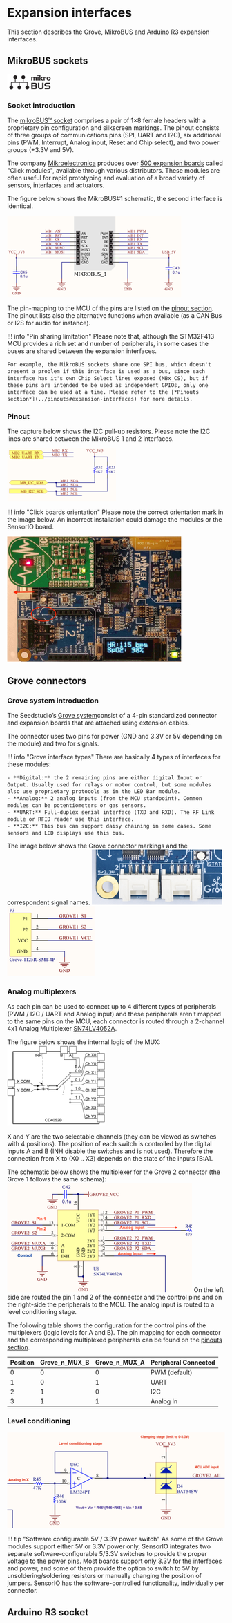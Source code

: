 # Expansion interfaces

This section describes the Grove, MikroBUS and Arduino R3 expansion interfaces. 

## MikroBUS sockets

<img src="/images/sensorio/MBus-logo.png" class="img-left" width="20%" > 


### Socket introduction

The [mikroBUS™ socket](https://download.mikroe.com/documents/standards/mikrobus/mikrobus-standard-specification-v200.pdf) comprises a pair of 1×8 female headers with a proprietary pin configuration and silkscreen markings. The pinout consists of three groups of communications pins (SPI, UART and I2C), six additional pins (PWM, Interrupt, Analog input, Reset and Chip select), and two power groups (+3.3V and 5V). 

The company [Mikroelectronica](https://www.mikroe.com) produces over [500 expansion boards](https://www.mikroe.com/click) called "Click modules", available through various distributors. These modules are often useful for rapid prototyping and evaluation of a broad variety of sensors, interfaces and actuators.

The figure below shows the MikroBUS#1 schematic, the second interface is identical. 

<img src="/images/sensorio/MikroBUS_1.png" class="img-center" width="80%" > 

The pin-mapping to the MCU of the pins are listed on the [pinout section](../pinouts#mikrobus). The pinout lists also the alternative functions when available (as a CAN Bus or I2S for audio for instance).

!!! info "Pin sharing limitation"
	Please note that, although the STM32F413 MCU provides a rich set and number of peripherals, in some cases the buses are shared between the expansion interfaces. 

	For example, the MikroBUS sockets share one SPI bus, which doesn't present a problem if this interface is used as a bus, since each interface has it's own Chip Select lines exposed (MBx_CS), but if these pins are intended to be used as independent GPIOs, only one interface can be used at a time. Please refer to the [*Pinouts section*](../pinouts#expansion-interfaces) for more details.

### Pinout

The capture below shows the I2C pull-up resistors. Please note the I2C lines are shared between the MikroBUS 1 and 2 interfaces.

<img src="/images/sensorio/MBus-I2C.png" class="img-center" width="50%" > 

!!! info "Click boards orientation"
	Please note the correct orientation mark in the image below. An incorrect installation could damage the modules or the SensorIO board.

<img src="/images/sensorio/MB-orientation.jpg" class="img-center" width="80%" > 

## Grove connectors

### Grove system introduction

The Seedstudio’s ​[Grove system](http://wiki.seeedstudio.com/Grove_System/)​  consist of a 4-pin standardized connector and expansion boards that are attached using extension cables. 

The connector uses two pins for power (GND and 3.3V or 5V depending on the module) and two for signals.

!!! info "Grove interface types"
	There are basically 4 types of interfaces for these modules:

	- **Digital:** ​the 2 remaining pins are either digital Input or Output. Usually used for relays or motor control, but some modules also use proprietary protocols as in the ​LED Bar module​.
	- **Analog:** ​2 analog inputs (from the MCU standpoint). Common modules can be potentiometers or gas sensors.
	- **UART:** ​Full-duplex serial interface (TXD and RXD). The RF Link module or ​RFID reader use this interface.
	- **I2C:** ​This bus can support daisy chaining in some cases. Some sensors and LCD displays use this bus.

The image below shows the Grove connector markings and the correspondent signal names.
<img src="/images/sensorio/grove-picture.jpg" class="img-center" width="60%" > 
<img src="/images/sensorio/Grove-connector.png" class="img-center" width="40%" > 

### Analog multiplexers

As each pin can be used to connect up to 4 different types of peripherals (PWM / I2C / UART and Analog input) and these peripherals aren't mapped to the same pins on the MCU, each connector is routed through a 2-channel 4x1 Analog Multiplexer [SN74LV4052A](http://www.ti.com/lit/ds/symlink/sn74lv4052a.pdf). 

The figure below shows the internal logic of the MUX:
<img src="/images/sensorio/4052_internal.png" class="img-center" width="45%" > 

X and Y are the two selectable channels (they can be viewed as switches with 4 positions). The position of each switch is controlled by the digital inputs A and B (INH disable the switches and is not used). Therefore the connection from X to (X0 .. X3) depends on the state of the inputs [B:A].

The schematic below shows the multiplexer for the Grove 2 connector (the Grove 1 follows the same schema):
<img src="/images/sensorio/Grove2-multiplexer.png" class="img-center" width="85%" > 
On the left side are routed the pin 1 and 2 of the connector and the control pins and on the right-side the peripherals to the MCU. The analog input is routed to a level conditioning stage.

The following table shows the configuration for the control pins of the multiplexers (logic levels for A and B). The pin mapping for each connector and the corresponding multiplexed peripherals can be found on the [pinouts section](../pinouts#grove-1).

Position | Grove_n_MUX_B | Grove_n_MUX_A | Peripheral Connected
-------- | ------- | ------- | -------
0 | 0 | 0 | PWM (default)
1 | 0 | 1 | UART
2 | 1 | 0 | I2C
3 | 1 | 1 | Analog In

### Level conditioning
<img src="/images/sensorio/Grove-analog-cond.png" class="img-center" width="100%" > 

!!! tip "Software configurable 5V / 3.3V power switch"
	As some of the Grove modules support either 5V or 3.3V power only, SensorIO integrates two separate software-configurable 5/3.3V switches to provide the proper voltage to the power pins. Most boards support only 3.3V for the interfaces and power, and some of them provide the option to switch to 5V by unsoldering/soldering resistors or manually changing the position of jumpers. SensorIO has the software-controlled functionality, individually per connector.

## Arduino R3 socket	


